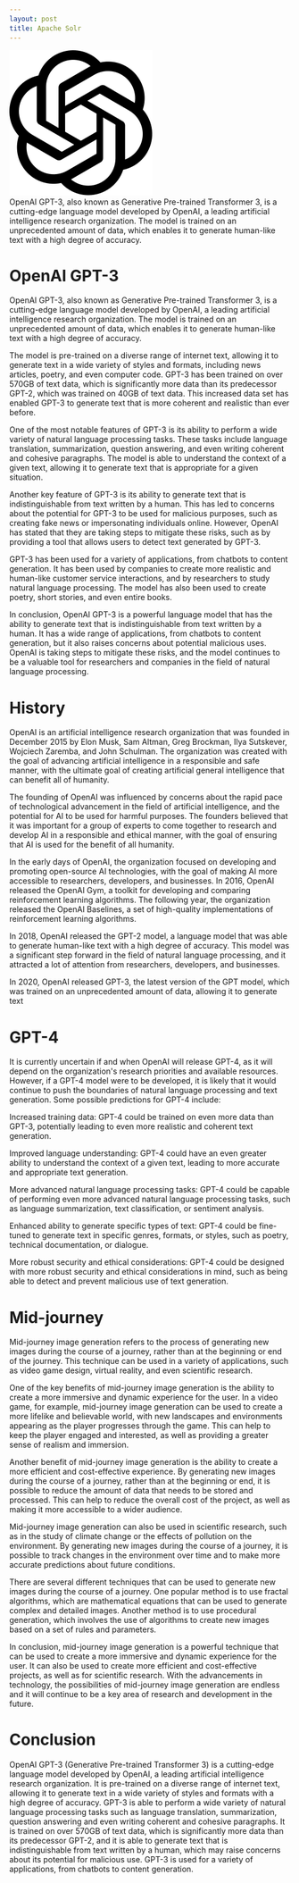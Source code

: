 ```yaml
---
layout: post
title: Apache Solr
---
```

<div class="row">
    <div class="col-sm-2">
        <img src="/images/gpt-logo.png" alt="OpenAI GPT logo"/>
    </div>
    <div class="col-sm-10">
       OpenAI GPT-3, also known as Generative Pre-trained Transformer 3, is a cutting-edge language model developed by OpenAI, a leading artificial intelligence research organization. The model is trained on an unprecedented amount of data, which enables it to generate human-like text with a high degree of accuracy.
    </div>
</div>

# OpenAI GPT-3

OpenAI GPT-3, also known as Generative Pre-trained Transformer 3, is a cutting-edge language model developed by OpenAI,
a leading artificial intelligence research organization. The model is trained on an unprecedented amount of data, which
enables it to generate human-like text with a high degree of accuracy.

The model is pre-trained on a diverse range of internet text, allowing it to generate text in a wide variety of styles
and formats, including news articles, poetry, and even computer code. GPT-3 has been trained on over 570GB of text data,
which is significantly more data than its predecessor GPT-2, which was trained on 40GB of text data. This increased data
set has enabled GPT-3 to generate text that is more coherent and realistic than ever before.

One of the most notable features of GPT-3 is its ability to perform a wide variety of natural language processing tasks.
These tasks include language translation, summarization, question answering, and even writing coherent and cohesive
paragraphs. The model is able to understand the context of a given text, allowing it to generate text that is
appropriate for a given situation.

Another key feature of GPT-3 is its ability to generate text that is indistinguishable from text written by a human.
This has led to concerns about the potential for GPT-3 to be used for malicious purposes, such as creating fake news or
impersonating individuals online. However, OpenAI has stated that they are taking steps to mitigate these risks, such as
by providing a tool that allows users to detect text generated by GPT-3.

GPT-3 has been used for a variety of applications, from chatbots to content generation. It has been used by companies to
create more realistic and human-like customer service interactions, and by researchers to study natural language
processing. The model has also been used to create poetry, short stories, and even entire books.

In conclusion, OpenAI GPT-3 is a powerful language model that has the ability to generate text that is indistinguishable
from text written by a human. It has a wide range of applications, from chatbots to content generation, but it also
raises concerns about potential malicious uses. OpenAI is taking steps to mitigate these risks, and the model continues
to be a valuable tool for researchers and companies in the field of natural language processing.

# History

OpenAI is an artificial intelligence research organization that was founded in December 2015 by Elon Musk, Sam Altman,
Greg Brockman, Ilya Sutskever, Wojciech Zaremba, and John Schulman. The organization was created with the goal of
advancing artificial intelligence in a responsible and safe manner, with the ultimate goal of creating artificial
general intelligence that can benefit all of humanity.

The founding of OpenAI was influenced by concerns about the rapid pace of technological advancement in the field of
artificial intelligence, and the potential for AI to be used for harmful purposes. The founders believed that it was
important for a group of experts to come together to research and develop AI in a responsible and ethical manner, with
the goal of ensuring that AI is used for the benefit of all humanity.

In the early days of OpenAI, the organization focused on developing and promoting open-source AI technologies, with the
goal of making AI more accessible to researchers, developers, and businesses. In 2016, OpenAI released the OpenAI Gym, a
toolkit for developing and comparing reinforcement learning algorithms. The following year, the organization released
the OpenAI Baselines, a set of high-quality implementations of reinforcement learning algorithms.

In 2018, OpenAI released the GPT-2 model, a language model that was able to generate human-like text with a high degree
of accuracy. This model was a significant step forward in the field of natural language processing, and it attracted a
lot of attention from researchers, developers, and businesses.

In 2020, OpenAI released GPT-3, the latest version of the GPT model, which was trained on an unprecedented amount of
data, allowing it to generate text

# GPT-4

It is currently uncertain if and when OpenAI will release GPT-4, as it will depend on the organization's research
priorities and available resources. However, if a GPT-4 model were to be developed, it is likely that it would continue
to push the boundaries of natural language processing and text generation. Some possible predictions for GPT-4 include:

Increased training data: GPT-4 could be trained on even more data than GPT-3, potentially leading to even more realistic
and coherent text generation.

Improved language understanding: GPT-4 could have an even greater ability to understand the context of a given text,
leading to more accurate and appropriate text generation.

More advanced natural language processing tasks: GPT-4 could be capable of performing even more advanced natural
language processing tasks, such as language summarization, text classification, or sentiment analysis.

Enhanced ability to generate specific types of text: GPT-4 could be fine-tuned to generate text in specific genres,
formats, or styles, such as poetry, technical documentation, or dialogue.

More robust security and ethical considerations: GPT-4 could be designed with more robust security and ethical
considerations in mind, such as being able to detect and prevent malicious use of text generation.

# Mid-journey

Mid-journey image generation refers to the process of generating new images during the course of a journey, rather than
at the beginning or end of the journey. This technique can be used in a variety of applications, such as video game
design, virtual reality, and even scientific research.

One of the key benefits of mid-journey image generation is the ability to create a more immersive and dynamic experience
for the user. In a video game, for example, mid-journey image generation can be used to create a more lifelike and
believable world, with new landscapes and environments appearing as the player progresses through the game. This can
help to keep the player engaged and interested, as well as providing a greater sense of realism and immersion.

Another benefit of mid-journey image generation is the ability to create a more efficient and cost-effective experience.
By generating new images during the course of a journey, rather than at the beginning or end, it is possible to reduce
the amount of data that needs to be stored and processed. This can help to reduce the overall cost of the project, as
well as making it more accessible to a wider audience.

Mid-journey image generation can also be used in scientific research, such as in the study of climate change or the
effects of pollution on the environment. By generating new images during the course of a journey, it is possible to
track changes in the environment over time and to make more accurate predictions about future conditions.

There are several different techniques that can be used to generate new images during the course of a journey. One
popular method is to use fractal algorithms, which are mathematical equations that can be used to generate complex and
detailed images. Another method is to use procedural generation, which involves the use of algorithms to create new
images based on a set of rules and parameters.

In conclusion, mid-journey image generation is a powerful technique that can be used to create a more immersive and
dynamic experience for the user. It can also be used to create more efficient and cost-effective projects, as well as
for scientific research. With the advancements in technology, the possibilities of mid-journey image generation are
endless and it will continue to be a key area of research and development in the future.

# Conclusion

OpenAI GPT-3 (Generative Pre-trained Transformer 3) is a cutting-edge language model developed by OpenAI, a leading
artificial intelligence research organization. It is pre-trained on a diverse range of internet text, allowing it to
generate text in a wide variety of styles and formats with a high degree of accuracy. GPT-3 is able to perform a wide
variety of natural language processing tasks such as language translation, summarization, question answering and even
writing coherent and cohesive paragraphs. It is trained on over 570GB of text data, which is significantly more data
than its predecessor GPT-2, and it is able to generate text that is indistinguishable from text written by a human,
which may raise concerns about its potential for malicious use. GPT-3 is used for a variety of applications, from
chatbots to content generation.


